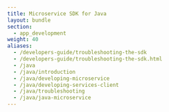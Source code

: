 ```yaml
---
title: Microservice SDK for Java
layout: bundle
section: 
  - app_development
weight: 40
aliases:
  - /developers-guide/troubleshooting-the-sdk
  - /developers-guide/troubleshooting-the-sdk.html
  - /java
  - /java/introduction
  - /java/developing-microservice
  - /java/developing-services-client
  - /java/troubleshooting
  - /java/java-microservice
---
```


